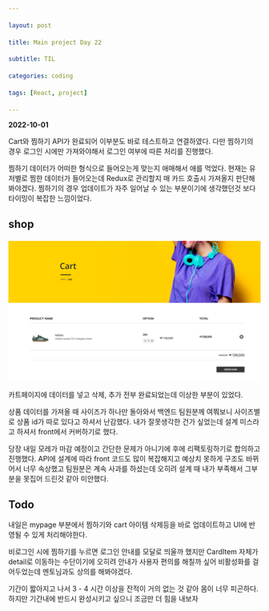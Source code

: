 ```yaml
---

layout: post

title: Main project Day 22

subtitle: TIL

categories: coding

tags: [React, project]

---
```


**2022-10-01**

Cart와 찜하기 API가 완료되어 이부분도 바로 테스트하고 연결하였다. 다만 찜하기의 경우 로그인 시에만 가져와야해서 로그인 여부에 따른 처리를 진행했다.

찜하기 데이터가 어떠한 형식으로 들어오는게 맞는지 애매해서 애를 먹었다. 현재는 유저별로 찜한 데이터가 들어오는데 Redux로 관리할지 매 카드 호출시 가져올지 판단해봐야겠다. 찜하기의 경우 업데이트가 자주 일어날 수 있는 부분이기에 생각했던것 보다 타이밍이 복잡한 느낌이었다.

## shop


![Untitled](/post-img/figma16.png)

카트페이지에 데이터를 넣고 삭제, 추가 전부 완료되었는데 이상한 부분이 있었다.

상품 데이터를 가져올 때 사이즈가 하나만 돌아와서 백엔드 팀원분께 여쭤보니 사이즈별로 상품 id가 따로 있다고 하셔서 난감했다. 내가 잘못생각한 건가 싶었는데 설계 미스라고 하셔서 front에서 커버하기로 했다. 

당장 내일 모레가 마감 예정이고 간단한 문제가 아니기에 후에 리팩토링하기로 합의하고 진행했다. API에 설계에 따라 front 코드도 많이 복잡해지고 예상치 못하게 구조도 바뀌어서 너무 속상했고 팀원분은 계속 사과를 하셨는데 오히려 설계 때 내가 부족해서 그부분을 못집어 드린것 같아 미안했다. 

## Todo


내일은 mypage 부분에서 찜하기와 cart 아이템 삭제등을 바로 업데이트하고 UI에 반영될 수 있게 처리해야한다.

비로그인 시에 찜하기를 누르면 로그인 안내를 모달로 띄울까 했지만 CardItem 자체가 detail로 이동하는 수단이기에 오히려 안내가 사용자 편의를 해칠까 싶어 비활성화를 걸어두었는데 멘토님과도 상의를 해봐야겠다.

기간이 짧아지고 나서 3 - 4 시간 이상을 잔적이 거의 없는 것 같아 몸이 너무 피곤하다. 하지만 기간내에 반드시 완성시키고 싶으니 조금만 더 힘을 내보자